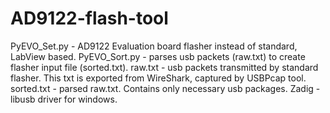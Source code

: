 # AD9122-flash-tool
PyEVO_Set.py - AD9122 Evaluation board flasher instead of standard, LabView based.
PyEVO_Sort.py - parses usb packets (raw.txt) to create flasher input file (sorted.txt).
raw.txt - usb packets transmitted by standard flasher. This txt is exported from WireShark, captured by USBPcap tool.
sorted.txt - parsed raw.txt. Contains only necessary usb packages.
Zadig - libusb driver for windows.
